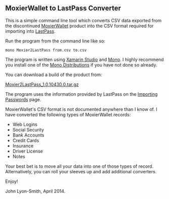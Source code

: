 ## MoxierWallet to LastPass Converter

This is a simple command line tool which converts CSV data exported from the discontinued [MoxierWallet](http://www.moxier.com/wallet/) product into the CSV format required for importing into [LastPass](https://lastpass.com/).

Run the program from the command line like so:

    mono Moxier2LastPass from.csv to.csv

The program is written using [Xamarin Studio](https://xamarin.com/studio) and [Mono](http://www.mono-project.com/Main_Page).  I highly recommend you install one of the [Mono Distributions](http://www.go-mono.com/mono-downloads/download.html) if you have not done so already. 

You can download a build of the product from:

[Moxier2LastPass_1.0.10430.0.tar.gz]()

The program uses the information provided by LastPass on the [Importing Passwords](https://helpdesk.lastpass.com/getting-started/importing-from-other-password-managers/) page.

MoxierWallet's CSV format is not documented anywhere than I know of.  I have converted the following types of MoxierWallet records:

- Web Logins
- Social Security
- Bank Accounts
- Credit Cards
- Insurance
- Driver License
- Notes

Your best bet is to move all your data into one of those types of record.  Alternatively, you can roll your sleeves up and add additional converters.

Enjoy!

John Lyon-Smith, April 2014. 





